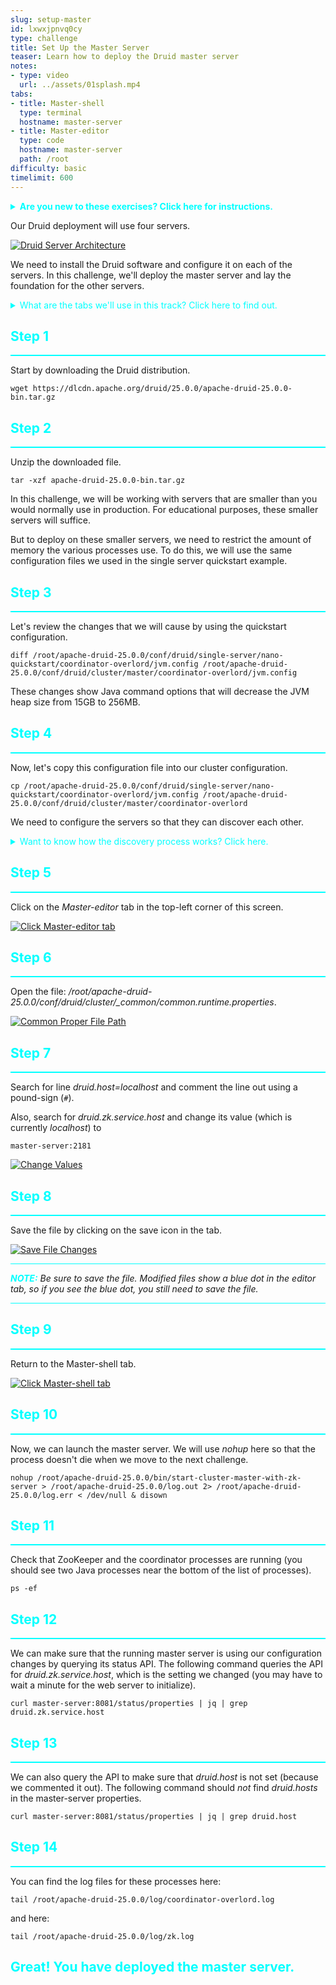 ```yaml
---
slug: setup-master
id: lxwxjpnvq0cy
type: challenge
title: Set Up the Master Server
teaser: Learn how to deploy the Druid master server
notes:
- type: video
  url: ../assets/01splash.mp4
tabs:
- title: Master-shell
  type: terminal
  hostname: master-server
- title: Master-editor
  type: code
  hostname: master-server
  path: /root
difficulty: basic
timelimit: 600
---
```


<details>
  <summary style="color:cyan"><b>Are you new to these exercises? Click here for instructions.</b></summary>
<hr style="background-color:cyan">
These exercises allow you to actually <i>do</i> the tasks involved in learning Druid within the comfort of your browser!<br><br>
Click on the command boxes to copy the commands to your clipboard.
Then, paste the commands in the terminal to execute them.
That's all there is to it! Enjoy!
<hr style="background-color:cyan">
</details>

Our Druid deployment will use four servers.

<a href="#img-0">
  <img alt="Druid Server Architecture" src="../assets/servers.png" />
</a>

<a href="#" class="lightbox" id="img-0">
  <img alt="Druid Server Architecture" src="../assets/servers.png" />
</a>

We need to install the Druid software and configure it on each of the servers.
In this challenge, we'll deploy the master server and lay the foundation for the other servers.

<details>
  <summary style="color:cyan">What are the tabs we'll use in this track? Click here to find out.</summary>
<hr style="background-color:cyan">
We will deploy Druid using four servers.
In each challenge, as we set up another server, we will add another tab which will give you Bash shell access to the server.
<br>
<br>
Besides the Bash shell tabs, there is one additional tab, which is an editor tab on the master server.
We will use this editor to edit files on the master server and then copy them as needed to the other servers.
<hr style="background-color:cyan">
</details>

<h2 style="color:cyan">Step 1</h2><hr style="color:cyan;background-color:cyan;height:2px">

Start by downloading the Druid distribution.

```
wget https://dlcdn.apache.org/druid/25.0.0/apache-druid-25.0.0-bin.tar.gz
```

<h2 style="color:cyan">Step 2</h2><hr style="color:cyan;background-color:cyan;height:2px">

Unzip the downloaded file.

```
tar -xzf apache-druid-25.0.0-bin.tar.gz
```

In this challenge, we will be working with servers that are smaller than you would normally use in production.
For educational purposes, these smaller servers will suffice.


But to deploy on these smaller servers, we need to restrict the amount of memory the various processes use.
To do this, we will use the same configuration files we used in the single server quickstart example.

<h2 style="color:cyan">Step 3</h2><hr style="color:cyan;background-color:cyan;height:2px">


Let's review the changes that we will cause by using the quickstart configuration.

```
diff /root/apache-druid-25.0.0/conf/druid/single-server/nano-quickstart/coordinator-overlord/jvm.config /root/apache-druid-25.0.0/conf/druid/cluster/master/coordinator-overlord/jvm.config
```

These changes show Java command options that will decrease the JVM heap size from 15GB to 256MB.

<h2 style="color:cyan">Step 4</h2><hr style="color:cyan;background-color:cyan;height:2px">

Now, let's copy this configuration file into our cluster configuration.

```
cp /root/apache-druid-25.0.0/conf/druid/single-server/nano-quickstart/coordinator-overlord/jvm.config /root/apache-druid-25.0.0/conf/druid/cluster/master/coordinator-overlord
```

We need to configure the servers so that they can discover each other.

<details>
  <summary style="color:cyan">Want to know how the discovery process works? Click here.</summary>
<hr style="background-color:cyan">
<ol>
<li>On each server, in the common configuration file, we set <i>druid.zk.service.host</i> to tell the server how to contact ZooKeeper</li>
<li>In this same common configuration file we comment out <i>druid.host</i>, which forces the server to automatically determine its host name</li>
<li>Each server contacts ZooKeeper and registers who and where they are</li>
<li>Finally, ZooKeeper tells each of the servers how to contact other processes within the cluster</li>
</ol>
<hr style="background-color:cyan">
</details>

<h2 style="color:cyan">Step 5</h2><hr style="color:cyan;background-color:cyan;height:2px">

Click on the _Master-editor_ tab in the top-left corner of this screen.

<a href="#img-5">
  <img alt="Click Master-editor tab" src="../assets/ClickMasterEditor.png" />
</a>

<a href="#" class="lightbox" id="img-5">
  <img alt="Click Master-editor tab" src="../assets/ClickMasterEditor.png" />
</a>

<h2 style="color:cyan">Step 6</h2><hr style="color:cyan;background-color:cyan;height:2px">

Open the file: <i>/root/apache-druid-25.0.0/conf/druid/cluster/_common/common.runtime.properties</i>.

<a href="#img-6">
  <img alt="Common Proper File Path" src="../assets/CommonFilePath.png" />
</a>

<a href="#" class="lightbox" id="img-6">
  <img alt="Common Proper File Path" src="../assets/CommonFilePath.png" />
</a>

<h2 style="color:cyan">Step 7</h2><hr style="color:cyan;background-color:cyan;height:2px">

Search for line _druid.host=localhost_ and comment the line out using a pound-sign (`#`).

Also, search for _druid.zk.service.host_ and change its value (which is currently _localhost_) to

```
master-server:2181
```

<a href="#img-7">
  <img alt="Change Values" src="../assets/ChangeValuesMaster.png" />
</a>

<a href="#" class="lightbox" id="img-7">
  <img alt="Change Values" src="../assets/ChangeValuesMaster.png" />
</a>

<h2 style="color:cyan">Step 8</h2><hr style="color:cyan;background-color:cyan;height:2px">

Save the file by clicking on the save icon in the tab.

<a href="#img-8">
  <img alt="Save File Changes" src="../assets/SaveFileChanges.png" />
</a>

<a href="#" class="lightbox" id="img-8">
  <img alt="Save File Changes" src="../assets/SaveFileChanges.png" />
</a>

<hr style="background-color:cyan">
<p><span style="color:cyan"><strong><em>NOTE:</em></strong></span> <i>Be sure to save the file.
Modified files show a blue dot in the editor tab, so if you see the blue dot, you still need to save the file.</i>
<hr style="background-color:cyan">


<h2 style="color:cyan">Step 9</h2><hr style="color:cyan;background-color:cyan;height:2px">

Return to the Master-shell tab.

<a href="#img-9">
  <img alt="Click Master-shell tab" src="../assets/ClickMasterShell.png" />
</a>

<a href="#" class="lightbox" id="img-9">
  <img alt="Click Master-shell tab" src="../assets/ClickMasterShell.png" />
</a>

<h2 style="color:cyan">Step 10</h2><hr style="color:cyan;background-color:cyan;height:2px">

Now, we can launch the master server.
We will use _nohup_ here so that the process doesn't die when we move to the next challenge.

```
nohup /root/apache-druid-25.0.0/bin/start-cluster-master-with-zk-server > /root/apache-druid-25.0.0/log.out 2> /root/apache-druid-25.0.0/log.err < /dev/null & disown
```

<h2 style="color:cyan">Step 11</h2><hr style="color:cyan;background-color:cyan;height:2px">

Check that ZooKeeper and the coordinator processes are running (you should see two Java processes near the bottom of the list of processes).

```
ps -ef
```

<h2 style="color:cyan">Step 12</h2><hr style="color:cyan;background-color:cyan;height:2px">

We can make sure that the running master server is using our configuration changes by querying its status API.
The following command queries the API for _druid.zk.service.host_, which is the setting we changed (you may have to wait a minute for the web server to initialize).

```
curl master-server:8081/status/properties | jq | grep druid.zk.service.host
```

<h2 style="color:cyan">Step 13</h2><hr style="color:cyan;background-color:cyan;height:2px">

We can also query the API to make sure that _druid.host_ is not set (because we commented it out).
The following command should _not_ find _druid.hosts_ in the master-server properties.

```
curl master-server:8081/status/properties | jq | grep druid.host
```

<h2 style="color:cyan">Step 14</h2><hr style="color:cyan;background-color:cyan;height:2px">

You can find the log files for these processes here:

```
tail /root/apache-druid-25.0.0/log/coordinator-overlord.log
```

and here:

```
tail /root/apache-druid-25.0.0/log/zk.log
```

<h2 style="color:cyan">Great! You have deployed the master server.</h2>

<style type="text/css" rel="stylesheet">
.lightbox { display: none; position: fixed; justify-content: center; align-items: center; z-index: 999; top: 0; left: 0; right: 0; bottom: 0; padding: 1rem; background: rgba(0, 0, 0, 0.8); }
.lightbox:target { display: flex; }
.lightbox img { max-height: 100% }
.thumbnail:hover {
    position:fixed;
    top:-25px;
    left:-35px;
    width:500px;
    height:auto;
    display:block;
    z-index:999;
}
</style>
